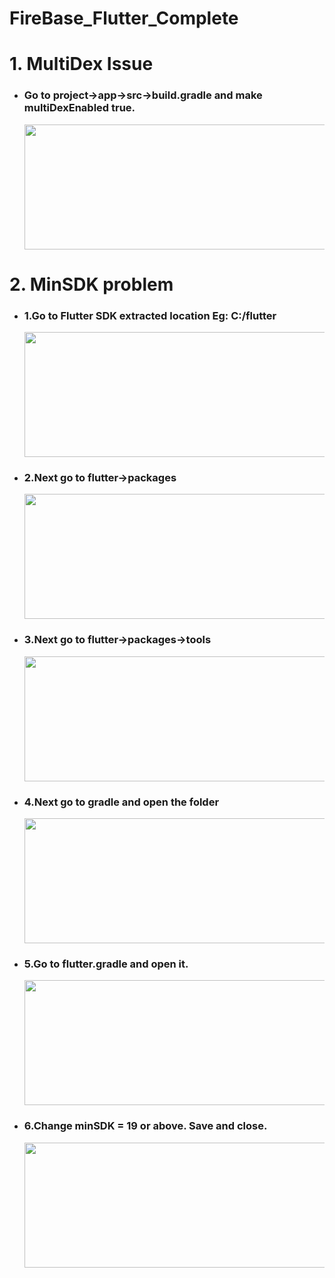 # FireBase_Flutter_Complete

<h1>1. MultiDex Issue</h1>
<ul>
  <li><h3>Go to project→app→src→build.gradle and make multiDexEnabled true. </h3> </li>
  <img src="https://user-images.githubusercontent.com/38869235/182934625-41023e6e-ced6-46ef-bd70-0039daabfe99.png" width="1000" height="200">
</ul>
<h1>2. MinSDK problem</h1>
<ul>
  <li><h3>1.Go to Flutter SDK extracted location Eg: C:/flutter </h3> </li>
  <img src="https://user-images.githubusercontent.com/38869235/182935505-dd00508a-bc06-4f9b-86f1-2e584174450a.png" width="500" height="200">
  
  <li><h3>2.Next go to flutter→packages </h3> </li>
  <img src="https://user-images.githubusercontent.com/38869235/182935918-6c657b1a-0318-4646-a0de-c44cf3410ddf.png" width="500" height="200">
  
  <li><h3>3.Next go to flutter→packages→tools </h3> </li>
  <img src="https://user-images.githubusercontent.com/38869235/182936283-76bf65f0-775f-4f85-ae2b-dbdc14b8bc06.png" width="500" height="200">
  
  <li><h3>4.Next go to gradle and open the folder </h3> </li>
  <img src="https://user-images.githubusercontent.com/38869235/182936689-2c0555ef-837b-436d-b9ac-d90ada9099de.png" width="500" height="200">
  
  <li><h3>5.Go to flutter.gradle and open it. </h3> </li>
  <img src="https://user-images.githubusercontent.com/38869235/182937037-3e799a28-e124-4caa-b4b5-04288141d5ff.png" width="500" height="200">
  
  <li><h3>6.Change minSDK = 19 or above. Save and close.
 </h3> </li>
  <img src="https://user-images.githubusercontent.com/38869235/182937333-c52d0b58-0151-493d-aad9-2c7a57c9e3ba.png" width="500" height="200">



</ul>


